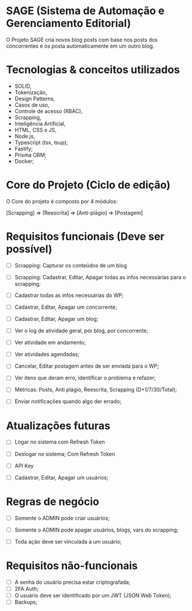 # SAGE (Sistema de Automação e Gerenciamento Editorial)

O Projeto SAGE cria novos blog posts com base nos posts dos concorrentes e os posta automaticamente em um outro blog.  

# Tecnologias & conceitos utilizados

 - SOLID,
 - Tokenização,
 - Design Patterns,
 - Casos de uso,
 - Controle de acesso (RBAC),
 - Scrapping,
 - Inteligência Artificial,
 - HTML, CSS e JS,
 - Node.js,
 - Typescript (tsx, tsup);
 - Fastify;
 - Prisma ORM;
 - Docker;

# Core do Projeto (Ciclo de edição)

O Core do projeto é composto por 4 módulos:

[Scrapping] => [Reescrita] => [Anti-plágio] => [Postagem]



# Requisitos funcionais (Deve ser possível)

- [ ] Scrapping: Capturar os conteúdos de um blog
- [ ] Scrapping: Cadastrar, Editar, Apagar todas as infos necessárias para o scrapping;
- [ ] Cadastrar todas as infos necessárias do WP;
- [ ] Cadastrar, Editar, Apagar um concorrente;
- [ ] Cadastrar, Editar, Apagar um blog;
- [ ] Ver o log de atividade geral, por blog, por concorrente;
- [ ] Ver atividade em andamento;
- [ ] Ver atividades agendadas;
- [ ] Cancelar, Editar postagem antes de ser enviada para o WP;
- [ ] Ver itens que deram erro, identificar o problema e refazer;
- [ ] Métricas: Posts, Anti plágio, Reescrita, Scrapping (D+1/7/30/Total);
- [ ] Enviar notificações quando algo der errado;



# Atualizações futuras

- [ ] Logar no sistema com Refresh Token
- [ ] Deslogar no sistema; Com Refresh Token
- [ ] API Key
- [ ] Cadastrar, Editar, Apagar um usuários;




# Regras de negócio

- [ ] Somente o ADMIN pode criar usuários;
- [ ] Somente o ADMIN pode apagar usuários, blogs, vars do scrapping;
- [ ] Toda ação deve ser vinculada a um usuário;



# Requisitos não-funcionais

- [ ] A senha do usuário precisa estar criptografada;
- [ ] 2FA Auth;
- [ ] O usuário deve ser identificado por um JWT (JSON Web Token);
- [ ] Backups;